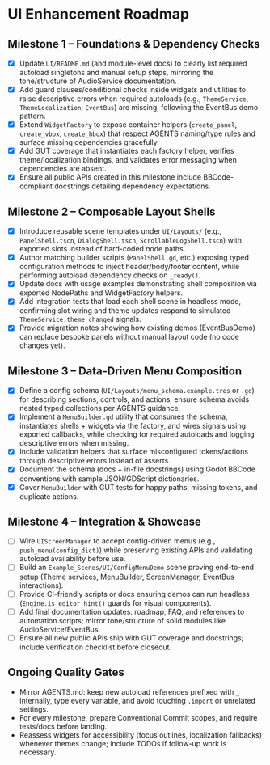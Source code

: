 # UI Enhancement Roadmap

## Milestone 1 – Foundations & Dependency Checks
- [x] Update `UI/README.md` (and module-level docs) to clearly list required autoload singletons and manual setup steps, mirroring the tone/structure of AudioService documentation.
- [x] Add guard clauses/conditional checks inside widgets and utilities to raise descriptive errors when required autoloads (e.g., `ThemeService`, `ThemeLocalization`, `EventBus`) are missing, following the EventBus demo pattern.
- [x] Extend `WidgetFactory` to expose container helpers (`create_panel`, `create_vbox`, `create_hbox`) that respect AGENTS naming/type rules and surface missing dependencies gracefully.
- [x] Add GUT coverage that instantiates each factory helper, verifies theme/localization bindings, and validates error messaging when dependencies are absent.
- [x] Ensure all public APIs created in this milestone include BBCode-compliant docstrings detailing dependency expectations.

## Milestone 2 – Composable Layout Shells
- [x] Introduce reusable scene templates under `UI/Layouts/` (e.g., `PanelShell.tscn`, `DialogShell.tscn`, `ScrollableLogShell.tscn`) with exported slots instead of hard-coded node paths.
- [x] Author matching builder scripts (`PanelShell.gd`, etc.) exposing typed configuration methods to inject header/body/footer content, while performing autoload dependency checks on `_ready()`.
- [x] Update docs with usage examples demonstrating shell composition via exported NodePaths and WidgetFactory helpers.
- [x] Add integration tests that load each shell scene in headless mode, confirming slot wiring and theme updates respond to simulated `ThemeService.theme_changed` signals.
- [x] Provide migration notes showing how existing demos (EventBusDemo) can replace bespoke panels without manual layout code (no code changes yet).

## Milestone 3 – Data-Driven Menu Composition
- [x] Define a config schema (`UI/Layouts/menu_schema.example.tres` or `.gd`) for describing sections, controls, and actions; ensure schema avoids nested typed collections per AGENTS guidance.
- [x] Implement a `MenuBuilder.gd` utility that consumes the schema, instantiates shells + widgets via the factory, and wires signals using exported callbacks, while checking for required autoloads and logging descriptive errors when missing.
- [x] Include validation helpers that surface misconfigured tokens/actions through descriptive errors instead of asserts.
- [x] Document the schema (docs + in-file docstrings) using Godot BBCode conventions with sample JSON/GDScript dictionaries.
- [x] Cover `MenuBuilder` with GUT tests for happy paths, missing tokens, and duplicate actions.

## Milestone 4 – Integration & Showcase
- [ ] Wire `UIScreenManager` to accept config-driven menus (e.g., `push_menu(config_dict)`) while preserving existing APIs and validating autoload availability before use.
- [ ] Build an `Example_Scenes/UI/ConfigMenuDemo` scene proving end-to-end setup (Theme services, MenuBuilder, ScreenManager, EventBus interactions).
- [ ] Provide CI-friendly scripts or docs ensuring demos can run headless (`Engine.is_editor_hint()` guards for visual components).
- [ ] Add final documentation updates: roadmap, FAQ, and references to automation scripts; mirror tone/structure of solid modules like AudioService/EventBus.
- [ ] Ensure all new public APIs ship with GUT coverage and docstrings; include verification checklist before closeout.

## Ongoing Quality Gates
- Mirror AGENTS.md: keep new autoload references prefixed with `_` internally, type every variable, and avoid touching `.import` or unrelated settings.
- For every milestone, prepare Conventional Commit scopes, and require tests/docs before landing.
- Reassess widgets for accessibility (focus outlines, localization fallbacks) whenever themes change; include TODOs if follow-up work is necessary.
